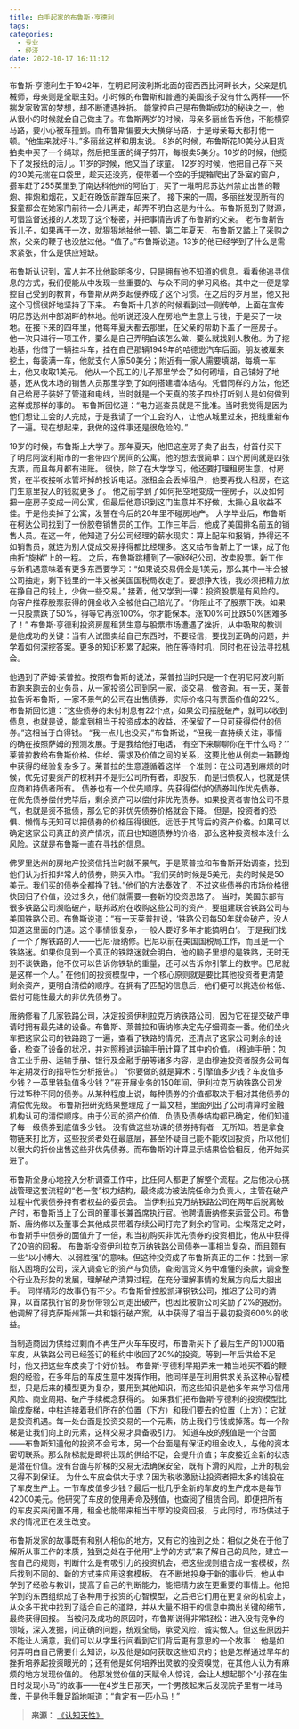 ```yaml
---
title: 白手起家的布鲁斯·亨德利
tags:
categories:
  - 专业
  - 经济
date: 2022-10-17 16:11:12
---
```


布鲁斯·亨德利生于1942年，在明尼阿波利斯北面的密西西比河畔长大，父亲是机械师，母亲则是全职主妇。小时候的布鲁斯和普通的美国孩子没有什么两样——怀揣发家致富的梦想，却不断遭遇挫折。<!--more-->
能掌控自己是布鲁斯成功的秘诀之一，他从很小的时候就会自己做主了。布鲁斯两岁的时候，母亲多丽丝告诉他，不能横穿马路，要小心被车撞到。而布鲁斯偏要天天横穿马路，于是母亲每天都打他一顿。“他生来就好斗。”多丽丝这样和朋友说。
8岁的时候，布鲁斯花10美分从旧货拍卖中买了一个绳球，然后把里面的绳子剪开，每根卖5美分。10岁的时候，他揽下了发报纸的活儿。11岁的时候，他又当了球童。
12岁的时候，他把自己存下来的30美元揣在口袋里，趁天还没亮，便带着一个空的手提箱爬出了卧室的窗户，搭车赶了255英里到了南达科他州的阿伯丁，买了一堆明尼苏达州禁止出售的鞭炮、摔炮和烟花，又赶在晚饭前蹭车回来了。
接下来的一周，多丽丝发现所有的报童都会在她家门前待一会儿再走，却弄不明白这是为什么。布鲁斯觅到了财源，可惜监督送报的人发现了这个秘密，并把事情告诉了布鲁斯的父亲。
老布鲁斯告诉儿子，如果再干一次，就狠狠地抽他一顿。第二年夏天，布鲁斯又踏上了采购之旅，父亲的鞭子也没放过他。“值了。”布鲁斯说道。13岁的他已经学到了什么是需求紧张，什么是供应短缺。

布鲁斯认识到，富人并不比他聪明多少，只是拥有他不知道的信息。看看他追寻信息的方式，我们便能从中发现一些重要的、与众不同的学习风格。其中之一便是掌控自己受到的教育，布鲁斯从两岁起便养成了这个习惯。在之后的岁月里，他又把这个习惯很好地坚持了下来。
布鲁斯十几岁的时候看到过一则传单，上面在宣传明尼苏达州中部湖畔的林地。他听说还没人在房地产生意上亏钱，于是买了一块地。在接下来的四年里，他每年夏天都去那里，在父亲的帮助下盖了一座房子。
他一次只进行一项工作，要么是自己弄明白该怎么做，要么就找别人教他。为了挖地基，他借了一辆挂斗车，挂在自己那辆1949年的哈德逊汽车后面。朋友被雇来挖土，每装满一车，他就支付人家50美分；附近有一家人需要填湖，每填一车土，他又收取1美元。
他从一个瓦工的儿子那里学会了如何砌墙，自己铺好了地基，还从伐木场的销售人员那里学到了如何搭建墙体结构。凭借同样的方法，他还自己给房子装好了管道和电线，当时就是一个天真的孩子四处打听别人是如何做到这样或那样的事的。
布鲁斯回忆道：“电力巡查员就是不批准。当时我觉得是因为他们想让工会的人完成，于是我请了一个工会的人，让他从城里过来，把线重新布了一遍。现在想起来，我做的这件事还是很危险的。”

19岁的时候，布鲁斯上大学了。那年夏天，他把这座房子卖了出去，付首付买下了明尼阿波利斯市的一套带四个房间的公寓。他的想法很简单：四个房间就是四张支票，而且每月都有进账。
很快，除了在大学学习，他还要打理租房生意，付房贷，在半夜接听水管坏掉的投诉电话。涨租金会丢掉租户，他要再找人租房，在这门生意里投入的钱就更多了。
他之前学到了如何把空地变成一座房子，以及如何把一座房子变成一间公寓，但最后他意识到这门生意并不好做，太操心且收益不佳。于是他卖掉了公寓，发誓在今后的20年里不碰房地产。
大学毕业后，布鲁斯在柯达公司找到了一份胶卷销售员的工作。工作三年后，他成了美国排名前五的销售人员。在这一年，他知道了分公司经理的薪水现实：算上配车和报销，挣得还不如销售员，就连为别人促成交易挣得都比经理多。这又给布鲁斯上了一课，成了他曲折“旋梯”上的一程。
之后，布鲁斯跳槽到了一家经纪公司，改卖股票。新工作与新机遇意味着有更多东西要学习：“如果说交易佣金是1美元，那么其中一半会被公司抽走，剩下钱里的一半又被美国国税局收走了。要想挣大钱，我必须把精力放在挣自己的钱上，少做一些交易。”
接着，他又学到一课：投资股票是有风险的。向客户推荐股票获得的佣金收入全被他自己赔光了。“你阻止不了股票下跌。如果一只股票跌了50%，得等它再涨100%，你才能保本。涨100%可比跌50%困难多了！”
布鲁斯·亨德利投资房屋租赁生意与股票市场遭遇了挫折，从中吸取的教训是他成功的关键：当有人试图卖给自己东西时，不要轻信，要找到正确的问题，并学着如何深挖答案。更多的知识积累了起来，他在等待时机，同时也在设法寻找机会。

他遇到了萨姆·莱普拉。按照布鲁斯的说法，莱普拉当时只是一个在明尼阿波利斯市跑来跑去的业务员，从一家投资公司到另一家，谈交易，做咨询。有一天，莱普拉告诉布鲁斯，一家不景气的公司在出售债券，实际价格只有票面价值的22%。
布鲁斯回忆道：“这些债券的未付利息有22个点，如果公司摆脱破产，就可以收到债息，也就是说，能拿到相当于投资成本的收益，还保留了一只可获得偿付的债券。”这相当于白得钱。
“我一点儿也没买，”布鲁斯说，“但我一直持续关注，事情的确在按照萨姆的预测发展。于是我给他打电话，‘有空下来聊聊你在干什么吗？’”
莱普拉教给布鲁斯价格、供给、需求及价值之间的关系，这要比他从倒卖一箱鞭炮中获得的经验复杂多了。莱普拉的生意遵循着这样一个准则：在公司遇到麻烦的时候，优先讨要资产的权利并不是归公司所有者，即股东，而是归债权人，也就是供应商和持债者所有。
债券也有一个优先顺序。先获得偿付的债券叫作优先债券。在优先债券偿付完毕后，剩余资产可以偿付非优先债券。如果投资者害怕公司不景气，也就是资不抵债，那么它的非优先债券价格就会下降。
但是，投资者的恐惧、懒惰与无知可以把债券的价格压得很低，远低于其背后的资产价格。如果可以确定这家公司真正的资产情况，而且也知道债券的价格，那么这种投资根本没什么风险。这就是布鲁斯一直在寻找的信息。

佛罗里达州的房地产投资信托当时就不景气，于是莱普拉和布鲁斯开始调查，找到他们认为折扣非常大的债券，购买入市。“我们买的时候是5美元，卖的时候是50美元。我们买的债券全都挣了钱。”他们的方法奏效了，不过这些债券的市场价格很快回归了价值，没过多久，他们就需要一套新的投资思路了。
当时，美国东部有很多铁路公司濒临破产，联邦政府在收购这些公司的资产，要组建联合铁路公司与美国铁路公司。布鲁斯说道：“有一天莱普拉说，‘铁路公司每50年就会破产，没人知道这里面的门道。这个事情很复杂，一般人要好多年才能搞明白’。
于是我们找了一个了解铁路的人——巴尼·唐纳修。巴尼以前在美国国税局工作，而且是一个铁路迷。如果你见到一个真正的铁路迷就会明白，他的脑子里想的是铁路，无时无刻不谈铁路，他不仅可以告诉你铁轨的重量，还可以告诉你引擎上的数字。巴尼就是这样一个人。”
在他们的投资模型中，一个核心原则就是要比其他投资者更清楚剩余资产，更明白清偿的顺序。在拥有了匹配的信息后，他们便可以挑选价格低、偿付可能性最大的非优先债券了。

唐纳修看了几家铁路公司，决定投资伊利拉克万纳铁路公司，因为它在提交破产申请时拥有最先进的设备。布鲁斯、莱普拉和唐纳修决定先仔细调查一番。他们坐火车把这家公司的铁路跑了一遍，查看了铁路的情况，还清点了这家公司剩余的设备，检查了设备的状况，并对照穆迪运输手册计算了其中的价值。（穆迪手册：包含工业手册、运输手册、银行及金融手册等诸多内容，是由穆迪投资者服务公司每年定期发行的指导性分析报告。）
“你要做的就是算术：引擎值多少钱？车皮值多少钱？一英里铁轨值多少钱？”在开展业务的150年间，伊利拉克万纳铁路公司发行过15种不同的债券。从某种程度上说，每种债券的价值都取决于相对其他债券的清偿优先级。
布鲁斯把研究结果整理成了一篇文档，里面列出了公司清算时金融机构认可的清偿顺序。由于公司的资产价值、负债及债券结构都已确定，他们知道了每一级债券到底值多少钱。
没有做这些功课的债券持有者一无所知。若是拿食物链来打比方，这些投资者处在最底层，甚至怀疑自己能不能收回投资，所以他们以很大的折价出售这些非优先债券。而布鲁斯的计算显示结果恰恰相反，他开始买进了。

布鲁斯全身心地投入分析调查工作中，比任何人都更了解整个流程。之后他决心挑战管理这套流程的“老一套”权力结构，最终成功被法院任命为负责人，主管在破产过程中代表债券持有者权益的委员会。
当伊利拉克万纳铁路公司在两年后脱离破产时，布鲁斯当上了公司的董事长兼首席执行官。他聘请唐纳修来运营公司。布鲁斯、唐纳修以及董事会其他成员带着存续公司打完了剩余的官司。尘埃落定之时，布鲁斯手中债券的面值升了一倍，和当初购买非优先债券的投资相比，他从中获得了20倍的回报。
布鲁斯投资伊利拉克万纳铁路公司债券一事相当复杂，而且颇有一些“以小博大、以弱胜强”的意味。但这种投资成了布鲁斯真正的工作：找到一家陷入困境的公司，深入调查它的资产与负债，查阅信贷义务中难懂的条款，调查整个行业及形势的发展，理解破产清算过程，在充分理解事情的发展方向后大胆出手。
同样精彩的故事仍有不少。布鲁斯曾控股凯泽钢铁公司，推迟了公司的清算，以首席执行官的身份带领公司走出破产，也因此被新公司奖励了2%的股份。他调解了得克萨斯州第一共和银行破产案，从中获得了相当于最初投资600%的收益。

当制造商因为供给过剩而不再生产火车车皮时，布鲁斯买下了最后生产的1000箱车皮，从铁路公司已经签订的租约中收回了20%的投资。等到一年后供给不足时，他又把这些车皮卖了个好价钱。
布鲁斯·亨德利早期弄来一箱当地买不着的鞭炮的经验，在多年后的车皮生意中发挥作用，他同样是在利用供求关系这种心智模型，只是后来的模型更为复杂，要用到其他知识，而这些知识是他多年来学习信用风险、商业周期、破产手续概念获得的。
如果我们把布鲁斯·亨德利的投资模型比喻成旋梯，中柱连接着我们所在的位置（下方）和我们要去的位置（上方）：它就是投资机遇。每一处台面是投资交易的一个元素，防止我们亏钱或掉落。每一个阶梯是让我们向上的元素，这样交易才具备吸引力。
知道车皮的残值是一个台面——布鲁斯知道他的投资不会亏本，另一个台面是有保证的租金收入，与他的资本密切联系。那么阶梯就是即将出现的供给不足，会提升价值；车皮接近全新的状态是潜在价值。没有台面与阶梯的交易无法确保安全，既有下滑的风险，上升的机会又得不到保证。
为什么车皮会供大于求？因为税收激励让投资者把太多的钱投在了车皮生产上。一节车皮值多少钱？最后一批几乎全新的车皮的生产成本是每节42000美元。他研究了车皮的使用寿命及残值，也查阅了租赁合同。即便把所有的车皮买来闲置不用，租金也能带来相当丰厚的投资回报，与此同时，市场供过于求的情况正在发生改变。

布鲁斯发家的故事既有和别人相似的地方，又有它的独到之处：相似之处在于他了解所从事工作的本质，独到之处在于他用“上学的方式”来了解自己的风险，建立一套自己的规则，判断什么是有吸引力的投资机会，把这些规则组合成一套模板，然后找到不同的、新的方式来应用这套模板。
在不断地投身于新的事业后，他从中学到了经验与教训，提高了自己的判断能力，能把精力放在更重要的事情上。他把学到的东西组织成了各种用于投资的心智模型，之后把它们用在更复杂的机会上，从众多干扰中找到了适合自己的道路，并从大量不相干的信息中摘出关键的细节，最终获得回报。
当被问及成功的原因时，布鲁斯说得非常轻松：进入没有竞争的领域，深入发掘，问正确的问题，统观全局，承受风险，诚实做人。但这些原因并不能让人满意，我们可以从字里行间看到它们背后更有意思的一个故事：
他是如何弄明白自己需要什么知识，以及他是如何获取这些知识的；他是怎样通过早年的挫折培养起投资眼光的；还有他是如何培养出灵敏的投资嗅觉，在其他人认为有麻烦的地方发现价值的。
他那发觉价值的天赋令人惊诧，会让人想起那个“小孩在生日时发现小马”的故事——在4岁生日那天，一个男孩起床后发现院子里有一堆马粪，于是他手舞足蹈地喊道：“肯定有一匹小马！”

>**来源：**
>[《认知天性》](https://yamaeye.github.io/docs/#/读书/学习/认知天性)